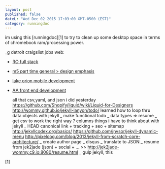 ```yaml
---
layout: post
published: false
dateL: "Wed Dec 02 2015 17:03:00 GMT-0500 (EST)"
category: runningdoc
---
```


im using this [runningdoc][1] to try to clean up some desktop space in terms of chromebook ram/processing power.

_g detroit craigslist jobs web:

- [RO full stack ](https://detroit.craigslist.org/okl/web/5331939890.html)
- [m5 part time general > design emphasis](https://detroit.craigslist.org/okl/web/5312306951.html)
- [lake orion mobile development](https://detroit.craigslist.org/okl/web/5309776445.html)
- [AA front end development](https://toledo.craigslist.org/web/5338283761.html)

  all that csv,yaml, and json i did yesterday
<https://github.com/Shopify/liquid/wiki/Liquid-for-Designers>
<http://wommy.github.io/jekyll-lanyon/todo/>
  learned how to loop thru data objects with jekyll
_ make functional todo
_ data types => resume
_ get csv to work the right way ? columns
  things i have to think about with jekyll
_ HEAD canonical link + tracking + seo + sitemap
  <http://jekyllcodex.org/basics/>
    <https://github.com/jnvsor/jekyll-dynamic-menu>
  <http://pixelcog.com/blog/2013/jekyll-from-scratch-core-architecture/>
_ create author page
_ disqus
_ translate to JSON
_ resume from jek2jade (json) + social + ... >> <http://jek2jade-wommy.c9.io:8080/resume.html>
_ gulp jekyll, this



[1]